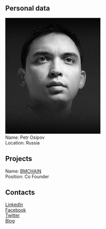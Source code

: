 ## Personal data
![ photo](../people/photo/petr_osipov.jpg)  
Name: Petr Osipov  
Location: Russia  
## Projects 
Name: [BMCHAIN](../projects/bmchain.md)  
Position: Co Founder
## Contacts
[LinkedIn](https://www.linkedin.com/in/petr-osipov-aa87a7a9/)  
[Facebook](https://www.facebook.com/petr.osipov.1)  
[Twitter](https://twitter.com/petrosipov1)  
[Blog](https://petr-osipov.livejournal.com/)

